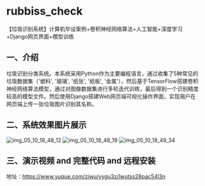# rubbiss_check
【垃圾识别系统】计算机毕设案例+卷积神经网络算法+人工智能+深度学习+Django网页界面+模型训练

## 一、介绍
垃圾识别分类系统。本系统采用Python作为主要编程语言，通过收集了5种常见的垃圾数据集（'塑料', '玻璃', '纸张', '纸板', '金属'），然后基于TensorFlow搭建卷积神经网络算法模型，通过对图像数据集进行多轮迭代训练，最后得到一个识别精度较高的模型文件。然后使用Django搭建Web网页端可视化操作界面，实现用户在网页端上传一张垃圾图片识别其名称。

## 二、系统效果图片展示
![img_05_10_18_48_12](https://github.com/user-attachments/assets/4881a7cb-b7f1-4133-b12f-99e4e9b238df)
![img_05_10_18_48_19](https://github.com/user-attachments/assets/a57087dd-ba6a-45f8-8f1d-501a30ce8bc8)
![img_05_10_18_49_34](https://github.com/user-attachments/assets/4fa2442d-6e4f-4252-af09-099edf49b030)

## 三、演示视频 and 完整代码 and 远程安装
地址：https://www.yuque.com/ziwu/yygu3z/lwutss28pac54l3n

